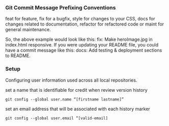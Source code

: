 ### Git Commit Message Prefixing Conventions
feat for feature, fix for a bugfix, style for changes to your CSS, docs for changes related to documentation, refactor for refactored code or maint for general maintenance.

So, the above example would look like this: fix: Make heroImage.jpg in index.html responsive. If you were updating your README file, you could have a commit message like this: docs: Add testing & deployment sections to README.

### Setup
Configuring user information used across all local repositories.

set a name that is identifiable for credit when review version history
```
git config --global user.name “[firstname lastname]” 
```


set an email address that will be associated with each history marker
```
git config --global user.email “[valid-email]
```

